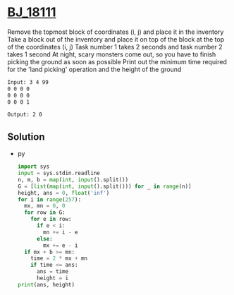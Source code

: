 # [BJ_18111](https://acmicpc.net/problem/18111)

Remove the topmost block of coordinates (i, j) and place it in the inventory
Take a block out of the inventory and place it on top of the block at the top of the coordinates (i, j)
Task number 1 takes 2 seconds and task number 2 takes 1 second
At night, scary monsters come out, so you have to finish picking the ground as soon as possible
Print out the minimum time required for the 'land picking' operation and the height of the ground

```txt
Input: 3 4 99
0 0 0 0
0 0 0 0
0 0 0 1

Output: 2 0
```

## Solution

* py

  ```py
  import sys
  input = sys.stdin.readline
  n, m, b = map(int, input().split())
  G = [list(map(int, input().split())) for _ in range(n)]
  height, ans = 0, float('inf')
  for i in range(257):
    mx, mn = 0, 0
    for row in G:
      for e in row:
        if e < i:
          mn += i - e
        else:
          mx += e - i
    if mx + b >= mn:
      time = 2 * mx + mn
      if time <= ans:
        ans = time
        height = i
  print(ans, height)
  ```
